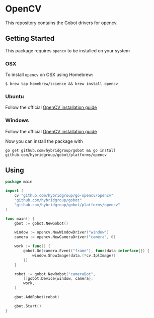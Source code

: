 # OpenCV

This repository contains the Gobot drivers for opencv.

## Getting Started

This package requires `opencv` to be installed on your system

### OSX

To install `opencv` on OSX using Homebrew:

```
$ brew tap homebrew/science && brew install opencv
```

### Ubuntu

Follow the official [OpenCV installation guide](http://docs.opencv.org/doc/tutorials/introduction/linux_install/linux_install.html)

### Windows

Follow the official [OpenCV installation guide](http://docs.opencv.org/doc/tutorials/introduction/windows_install/windows_install.html#windows-installation)


Now you can install the package with
```
go get github.com/hybridgroup/gobot && go install github.com/hybridgroup/gobot/platforms/opencv
```

## Using
```go
package main

import (
	cv "github.com/hybridgroup/go-opencv/opencv"
	"github.com/hybridgroup/gobot"
	"github.com/hybridgroup/gobot/platforms/opencv"
)

func main() {
	gbot := gobot.NewGobot()

	window := opencv.NewWindowDriver("window")
	camera := opencv.NewCameraDriver("camera", 0)

	work := func() {
		gobot.On(camera.Event("frame"), func(data interface{}) {
			window.ShowImage(data.(*cv.IplImage))
		})
	}

	robot := gobot.NewRobot("cameraBot",
		[]gobot.Device{window, camera},
		work,
	)

	gbot.AddRobot(robot)

	gbot.Start()
}
```
